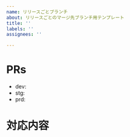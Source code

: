 ```yaml
---
name: リリースごとブランチ
about: リリースごとのマージ先ブランチ用テンプレート
title: ''
labels: ''
assignees: ''

---
```


<!-- マイルストーンと対応フェーズのラベルを設定する -->

# PRs

- dev:
- stg:
- prd:

# 対応内容
